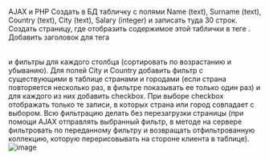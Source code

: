 AJAX и PHP
Создать в БД табличку с полями Name (text), Surname (text), 
Country (text), City (text), Salary (integer) и записать туда 30 строк.
Создать страницу, где отобразить содержимое этой таблички в теге <table>. 
Добавить заголовок для тега <table> и фильтры для каждого столбца (сортировать 
по возрастанию и убыванию). Для полей City и Country добавить фильтр с существующими 
в таблице странами и городами (если страна повторяется несколько раз, в фильтре 
показывать ее только один раз) и для каждого из них добавить checkbox. 
При выборе checkbox отображать только те записи, в которых страна или город совпадает с выбором. 
Всю фильтрацию делать без перезагрузки страницы (при помощи AJAX отправлять выбранный фильтр, 
в методе на сервере фильтровать по переданному фильтру и возвращать отфильтрованную коллекцию, 
которую перерисовывать на стороне клиента в таблице).
![image](https://github.com/IskraOleksandr/16PHP.-AJAX-and-PHP/assets/140179368/c611c5a1-bfd4-4b53-a5c6-fc768d3e118b)

